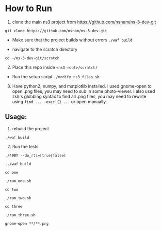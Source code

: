 # How to Run

1. clone the main ns3 project from https://github.com/nsnam/ns-3-dev-git

`git clone https://github.com/nsnam/ns-3-dev-git`

* Make sure that the project builds without errors
`./waf build`

* navigate to the scratch directory

`cd ~/ns-3-dev-git/scratch`

2. Place this repo inside `<ns3-root>/scratch/ `

* Run the setup script
`./modify_ns3_files.sh`

3. Have python2, numpy, and matplotlib installed. I used gnome-open to open .png files, you may need to sub in some photo-viewer. I also used zsh's globbing syntax to find all .png files, you may need to rewrite using ```find ... -exec {} ...``` or open manually.

## Usage:

1. rebuild the project

`./waf build`

2. Run the tests

`./498Y --do_rts=[true|false]`

`../waf build`

`cd one`

`./run_one.sh`

`cd two`

`./run_two.sh`

`cd three`

`./run_three.sh`

`gnome-open **/**.png`
